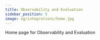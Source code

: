```yaml
---
title: Observability and Evaluation
sidebar_position: 5
image: og/integrations/home.jpg
---
```


Home page for Observability and Evaluation